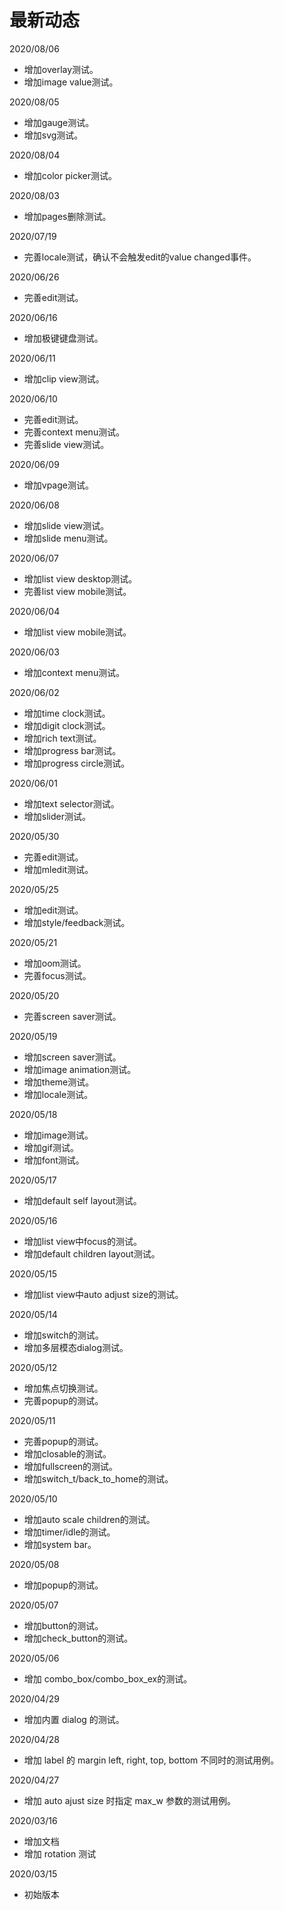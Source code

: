 # 最新动态

2020/08/06
  * 增加overlay测试。
  * 增加image value测试。

2020/08/05
  * 增加gauge测试。 
  * 增加svg测试。 
  
2020/08/04
  * 增加color picker测试。 

2020/08/03
  * 增加pages删除测试。 

2020/07/19
  * 完善locale测试，确认不会触发edit的value changed事件。

2020/06/26
  * 完善edit测试。

2020/06/16
  * 增加极键键盘测试。

2020/06/11
  * 增加clip view测试。

2020/06/10
  * 完善edit测试。
  * 完善context menu测试。
  * 完善slide view测试。

2020/06/09
  * 增加vpage测试。

2020/06/08
  * 增加slide view测试。
  * 增加slide menu测试。

2020/06/07
  * 增加list view desktop测试。
  * 完善list view mobile测试。

2020/06/04
  * 增加list view mobile测试。

2020/06/03
  * 增加context menu测试。

2020/06/02
  * 增加time clock测试。
  * 增加digit clock测试。
  * 增加rich text测试。
  * 增加progress bar测试。
  * 增加progress circle测试。

2020/06/01
  * 增加text selector测试。
  * 增加slider测试。

2020/05/30
  * 完善edit测试。
  * 增加mledit测试。

2020/05/25
  * 增加edit测试。
  * 增加style/feedback测试。

2020/05/21
  * 增加oom测试。
  * 完善focus测试。

2020/05/20
  * 完善screen saver测试。

2020/05/19
  * 增加screen saver测试。
  * 增加image animation测试。
  * 增加theme测试。
  * 增加locale测试。

2020/05/18
  * 增加image测试。
  * 增加gif测试。
  * 增加font测试。

2020/05/17
  * 增加default self layout测试。

2020/05/16
  * 增加list view中focus的测试。
  * 增加default children layout测试。

2020/05/15
  * 增加list view中auto adjust size的测试。

2020/05/14
  * 增加switch的测试。
  * 增加多层模态dialog测试。

2020/05/12
  * 增加焦点切换测试。
  * 完善popup的测试。

2020/05/11
  * 完善popup的测试。
  * 增加closable的测试。
  * 增加fullscreen的测试。
  * 增加switch\_t/back\_to\_home的测试。

2020/05/10
  * 增加auto scale children的测试。
  * 增加timer/idle的测试。
  * 增加system bar。

2020/05/08
  * 增加popup的测试。

2020/05/07
  * 增加button的测试。
  * 增加check\_button的测试。

2020/05/06
  * 增加 combo\_box/combo\_box\_ex的测试。

2020/04/29
  * 增加内置 dialog 的测试。
 
2020/04/28
  * 增加 label 的 margin left, right, top, bottom 不同时的测试用例。

2020/04/27
  * 增加 auto ajust size 时指定 max_w 参数的测试用例。

2020/03/16
  * 增加文档
  * 增加 rotation 测试

2020/03/15
  * 初始版本
